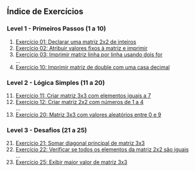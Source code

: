 ## Índice de Exercícios

### Level 1 - Primeiros Passos (1 a 10)

1. [Exercício 01: Declarar uma matriz 2x2 de inteiros](./Aprendiz/src/Level_1/Exercise01.java)
2. [Exercício 02: Atribuir valores fixos à matriz e imprimir](./Aprendiz/src/Level_1/Exercise02.java)
3. [Exercício 03: Imprimir matriz linha por linha usando dois for](./Aprendiz/src/Level_1/Exercise03.java)  
   ...
10. [Exercício 10: Imprimir matriz de double com uma casa decimal](./Aprendiz/src/Level_1/Exercise10.java)

### Level 2 - Lógica Simples (11 a 20)

11. [Exercício 11: Criar matriz 3x3 com elementos iguais a 7](./Aprendiz/src/Level_2/Exercise11.java)
12. [Exercício 12: Criar matriz 2x2 com números de 1 a 4](./Aprendiz/src/Level_2/Exercise12.java)  
    ...
20. [Exercício 20: Matriz 3x3 com valores aleatórios entre 0 e 9](./Aprendiz/src/Level_2/Exercise20.java)

### Level 3 - Desafios (21 a 25)

21. [Exercício 21: Somar diagonal principal de matriz 3x3](./Aprendiz/src/Level_3/Exercise21.java)
22. [Exercício 22: Verificar se todos os elementos da matriz 2x2 são iguais](./Aprendiz/src/Level_3/Exercise22.java)  
    ...
25. [Exercício 25: Exibir maior valor de matriz 3x3](./Aprendiz/src/Level_3/Exercise25.java)
